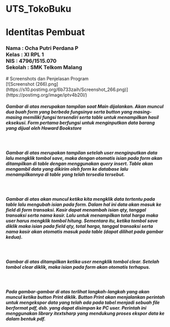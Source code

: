 # UTS_TokoBuku
# Identitas Pembuat
<h3>
Nama  : Ocha Putri Perdana P
<br/> Kelas : XI RPL 1
<br/> NIS   : 4796/1515.070
<br/> Sekolah : SMK Telkom Malang
</h3>
# Screenshots dan Penjelasan Program
<br/>[![Screenshot (266).png](https://s10.postimg.org/6b733zaih/Screenshot_266.png)](https://postimg.org/image/iptv4b20l/)
<br/><h5>Gambar di atas merupakan tampilan saat Main dijalankan. Akan muncul dua buah form yang berbeda fungsinya serta button yang masing-masing memiliki fungsi tersendiri serta table untuk menampilkan hasil eksekusi.
Form pertama berfungsi untuk menginputkan data barang yang dijual oleh Howard Bookstore</h5>

<br/><h5>Gambar di atas merupakan tampilan setelah user menginputkan data lalu mengklik tombol save, maka dengan otomatis isian pada form akan
ditampilkan di table dengan menggunakan query insert. Table akan mengambil data yang dikirim oleh form ke database lalu menampilkannya di table yang telah tersedia tersebut.</h5>

<br/><h5>Gambar di atas akan muncul ketika kita mengklik data tertentu pada table lalu mengubah isian pada form. Dalam hal ini data akan masuk ke field di form transaksi.
Kasir dapat menambah isian qty, tanggal transaksi serta nama kasir. Lalu untuk menampilkan total harga maka user harus mengklik tombol hitung. Sementara itu, ketika tombol save 
diklik maka isian pada field qty, total harga, tanggal transaksi serta nama kasir akan otomatis masuk pada table (dapat dilihat pada gambar kedua).</h5>

<br/><h5>Gambar di atas ditampilkan ketika user mengklik tombol clear. Setelah tombol clear diklik, maka isian pada form akan otomatis terhapus.</h5>

<br/><h5>Pada gambar-gambar di atas terlihat langkah-langkah yang akan muncul ketika button Print diklik. Button Print akan menjalankan perintah untuk mengekspor data yang telah ada pada tabel menjadi sebuah file berformat pdf, dsb. yang dapat disimpan ke PC user. Perintah ini menggunakan library itextsharp yang mendukung proses ekspor data ke dalam bentuk pdf.</h5>
